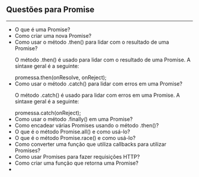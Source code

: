 ## Questões para Promise



<hr>
<ul>
<li>O que é uma Promise?</li>

<li>Como criar uma nova Promise?</li>

<li>Como usar o método .then() para lidar com o resultado de uma Promise?</li>
<p> 
   O método .then() é usado para lidar com o resultado de uma Promise. A sintaxe geral é a seguinte:
   </p>
   promessa.then(onResolve, onReject);

<li>Como usar o método .catch() para lidar com erros em uma Promise?</li>
<p> O método .catch() é usado para lidar com erros em uma Promise. A sintaxe geral é a seguinte:</p>
    promessa.catch(onReject);

<li>Como usar o método .finally() em uma Promise?</li>

<li>Como encadear várias Promises usando o método .then()?</li>

<li>O que é o método Promise.all() e como usá-lo?</li>

<li>O que é o método Promise.race() e como usá-lo?</li>

<li>Como converter uma função que utiliza callbacks para utilizar Promises?</li>

<li>Como usar Promises para fazer requisições HTTP?</li>

<li>Como criar uma função que retorna uma Promise?</li>


<li></li>

</ul>







